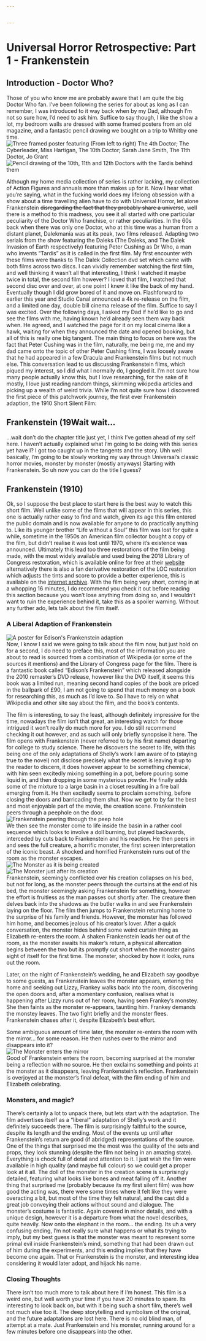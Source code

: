 ```yaml
---


---
```


<h1 id="universal-horror-retrospective-part-1---frankenstein">Universal Horror Retrospective: Part 1 - Frankenstein</h1>
<h2 id="introduction---doctor-who">Introduction - Doctor Who?</h2>
<p>Those of you who know me are probably aware that I am quite the big Doctor Who fan. I’ve been following the series for about as long as I can remember, I was introduced to it way back when by my Dad, although I’m not so sure how, I’d need to ask him. Suffice to say though, I like the show a lot, my bedroom walls are dressed with some framed posters from an old magazine, and a fantastic pencil drawing we bought on a trip to Whitby one time. <img src="http://www.cwavs.xyz/IC2dVjMFKHfD6wm5.png" alt="Three framed poster featuring (From left to right) The 4th Doctor; The Cyberleader, Miss Hartigan, The 10th Doctor; Sarah Jane Smith, The 11th Doctor, Jo Grant"><img src="http://www.cwavs.xyz/crdcxu3IRbQpRvgK.png" alt="Pencil drawing of the 10th, 11th and 12th Doctors with the Tardis behind them"></p>
<p>Although my home media collection of series is rather lacking, my collection of Action Figures and annuals more than makes up for it. Now I hear what you’re saying, what in the fucking world does my lifelong obsession with a show about a time travelling alien have to do with Universal Horror, let alone Frankenstein <s>disregarding the fact that they probably share a universe</s>, well there is a method to this madness, you see it all started with one particular peculiarity of the Doctor Who franchise, or rather peculiarities. In the 60s back when there was only one Doctor, who at this time was a human from a distant planet, Dalekmania was at its peak, two films released. Adapting two serials from the show featuring the Daleks (The Daleks, and The Dalek Invasion of Earth respectively) featuring Peter Cushing as Dr Who, a man who invents “Tardis” as it is called in the first film. My first encounter with these films were thanks to The Dalek Collection dvd set which came with both films across two discs. I can vividly remember watching the first film, and well thinking it wasn’t all that interesting, I think I watched it maybe twice in total, the second film however? I loved that film, I watched that second disc over and over, at one point I knew it like the back of my hand. Eventually though I did grow bored of it and move on. Flashforward to earlier this year and Studio Canal announced a 4k re-release on the film, and a limited one day, double bill cinema release of the film. Suffice to say I was excited.  Over the following days, I asked my Dad if he’d like to go and see the films with me, having known he’d already seen them way back when. He agreed, and I watched the page for it on my local cinema like a hawk, waiting for when they announced the date and opened booking, but all of this is really one big tangent. The main thing to focus on here was the fact that Peter Cushing was in the film, naturally, me being me, me and my dad came onto the topic of other Peter Cushing films, I was loosely aware that he had appeared in a few Dracula and Frankenstein films but not much else. This conversation lead to us discussing Frankenstein films, which piqued my interest, so I did what I normally do, I googled it. I’m not sure how many people actually know this, but I love researching, for the sake of it mostly, I love just reading random things, skimming wikipedia articles and picking up a wealth of weird trivia. While I’m not quite sure how I discovered the first piece of this patchwork journey, the first ever Frankenstein adaption, the 1910 Short Silent Film:</p>
<h2 id="frankenstein-19wait-wait...">Frankenstein (19Wait wait…</h2>
<p>…wait don’t do the chapter title just yet, I think I’ve gotten ahead of my self here. I haven’t actually explained what I’m going to be doing with this series yet have I? I got too caught up in the tangents and the story. Uhh well basically, I’m going to be slowly working my way through Universal’s classic horror movies, monster by monster (mostly anyways) Starting with Frankenstein. So uh now you can do the title I guess?</p>
<h2 id="frankenstein-1910">Frankenstein (1910)</h2>
<p>Ok, so I suppose the best place to start here is the best way to watch this short film. Well unlike some of the films that will appear in this series, this one is actually rather easy to find and watch, given its age this film entered the public domain and is now available for anyone to do practically anything to. Like its younger brother “Life without a Soul” this film was lost for quite a while, sometime in the 1950s an American film collector bought a copy of the film, but didn’t realise it was lost until 1970, where it’s existence was announced. Ultimately this lead too three restorations of the film being made, with the most widely  available and used being the 2018 Library of Congress restoration, which is available online for free at their <a href="https://www.loc.gov/item/2017600664/">website</a>  alternatively there is also a fan derivative restoration of the LOC restoration which adjusts the tints and score to provide a better experience, this is available on the <a href="https://archive.org/details/frankenstein1910HD">internet archive</a>. With the film being very short, coming in at a whopping 16 minutes, I do recommend you check it out before reading this section because you won’t lose anything from doing so, and I wouldn’t want to ruin the experience behind it, take this as a spoiler warning. Without any further ado, lets talk about the film itself.</p>
<h3 id="a-liberal-adaption-of-frankenstein">A Liberal Adaption of Frankenstein</h3>
<p><img src="http://www.cwavs.xyz/flbQq2QaIUtH1dFz.jpg" alt="A poster for Edison's Frankenstein adaption"><br>
Now, I know I said we were going to talk about the film now, but just hold on for a second, I do need to preface this, most of the information you are about to read is sourced from a combination of Wikipedia (or some of the sources it mentions) and the Library of Congress page for the film. There is a fantastic book called “Edison’s Frankenstein” which released alongside the 2010 remaster’s DVD release, however like the DVD itself, it seems this book was a limited run, meaning second hand copies of the book are priced in the ballpark of £90, I am not going to spend that much money on a book for researching this, as much as I’d love to. So I have to rely on what Wikipedia and other site say about the film, and the book’s contents.</p>
<p>The film is interesting, to say the least, although definitely impressive for the time, nowadays the film isn’t that great, an interesting watch for those intrigued it won’t really do much more for you. I do still recommend checking it out however, and as such will only briefly synopsise it here. The film opens with Frankenstein (never referred to by his first name) departing for college to study science. There he discovers the secret to life, with this being one of the only adaptations of Shelly’s work I am aware of to (staying true to the novel) not disclose precisely what the secret is leaving it up to the reader to discern, it does however appear to be something chemical, with him seen excitedly mixing something in a pot, before pouring some liquid in, and then dropping in some mysterious powder. He finally adds some of the mixture to a large basin in a closet resulting in a fire ball emerging from it. He then excitedly seems to proclaim something, before closing the doors and barricading them shut. Now we get to by far the best and most enjoyable part of the movie, the creation scene. Frankenstein peers through a peephole on the door.<br>
<img src="http://www.cwavs.xyz/szMPNZm6IW9P5bZq.png" alt="Frankenstein peering through the peep hole"><br>
We then see the monster come to life inside the basin in a rather cool sequence which looks to involve a doll burning, but played backwards, interceded by cuts back to Frankenstein and his reaction. He then peers in and sees the full creature, a horrific monster, the first screen interpretation of the iconic beast. A shocked and horrified Frankenstein runs out of the room as the monster escapes.<br>
<img src="http://www.cwavs.xyz/Wt2Op8CBBiqDsI4G.png" alt="The Monster as it is being created"><br>
<img src="http://www.cwavs.xyz/D30zz2NLY39cupnl.png" alt="The Monster just after its creation"><br>
Frankenstein, seemingly conflicted over his creation collapses on his bed, but not for long, as the monster peers through the curtains at the end of his bed, the monster seemingly asking Frankenstein for something, however the effort is fruitless as the man passes out shortly after. The creature then delves back into the shadows as the butler walks in and see Frankenstein laying on the floor. The film then jumps to Frankenstein returning home to the surprise of his family and friends. However, the monster has followed him home, and becomes jealous of his creator’s lover. After a quick conversation, the monster hides behind some weird curtain thing as Elizabeth re-enters the room. A shaken Frankenstein leads her out of the room, as the monster awaits his maker’s return, a physical altercation begins between the two but its promptly cut short when the monster gains sight of itself for the first time. The monster, shocked by how it looks, runs out the room.</p>
<p>Later, on the night of Frankenstein’s wedding, he and Elizabeth say goodbye to some guests, as Frankenstein leaves the monster appears, entering the home and seeking out Lizzy, Frankey walks back into the room, discovering the open doors and, after a momentary confusion, realises what is happening after Lizzy runs out of her room, having seen Frankey’s monstey. She then faints as the monster re-appears, taunting him. Frankey demands the monstey leaves. The two fight briefly and the monster flees. Frankenstein chases after it, despite Elizabeth’s best effort.</p>
<p>Some ambiguous amount of time later, the monster re-enters the room with the mirror… for some reason. He then rushes over to the mirror and disappears into it?<br>
<img src="http://www.cwavs.xyz/ros8DYvsrx0Kf8n8.png" alt="The Monster enters the mirror"><br>
Good ol’ Frankenstein enters the room, becoming surprised at the monster being a reflection with no source. He then exclaims something and points at the monster as it disappears, leaving Frankenstein’s reflection. Frankenstein is overjoyed at the monster’s final defeat, with the film ending of him and Elizabeth celebrating.</p>
<h3 id="monsters-and-magic">Monsters, and magic?</h3>
<p>There’s certainly a lot to unpack there, but lets start with the adaptation. The film advertises itself as a “liberal” adaptation of Shelly’s work and it definitely succeeds there. The film is surprisingly faithful to the source, despite its length and the ending. Most of the events up until after Frankenstein’s return are good (if abridged) representations of the source. One of the things that surprised me the most was the quality of the sets and props, they look stunning (despite the film not being in an amazing state). Everything is chock full of detail and attention to it. I just wish the film were available in high quality (and maybe full colour) so we could get a proper look at it all. The doll of the monster in the creation scene  is surprisingly detailed, featuring what looks like bones and meat falling off it. Another thing that surprised me (probably because its my first silent film) was how good the acting was, there were some times where it felt like they were overacting a bit, but most of the time they felt natural, and the cast did a great job conveying their actions without sound and dialogue. The monster’s costume is fantastic. Again covered in minor details, and with a unique design, however it is a departure from what the novel describes, quite heavily. Now onto the elephant in the room… the ending. Its uh a very confusing ending, I’m not really sure what happens or what its trying to imply, but my best guess is that the monster was meant to represent some primal evil inside Frankenstein’s mind, something that had been drawn out of him during the experiments, and this ending implies that they have become one again. That or Frankenstein is the monster, and interesting idea considering it would later adopt, and hijack his name.</p>
<h3 id="closing-thoughts">Closing Thoughts</h3>
<p>There isn’t too much more to talk about here if I’m honest. This film is a weird one, but well worth your time if you have 20 minutes to spare. Its interesting to look back on, but with it being such a short film, there’s well not much else too it. The deep storytelling and symbolism of the original, and the future adaptations are lost here. There is no old blind man, of attempt at a mate. Just Frankenstein and his monster, running around for a few minutes before one disappears into the other.</p>

